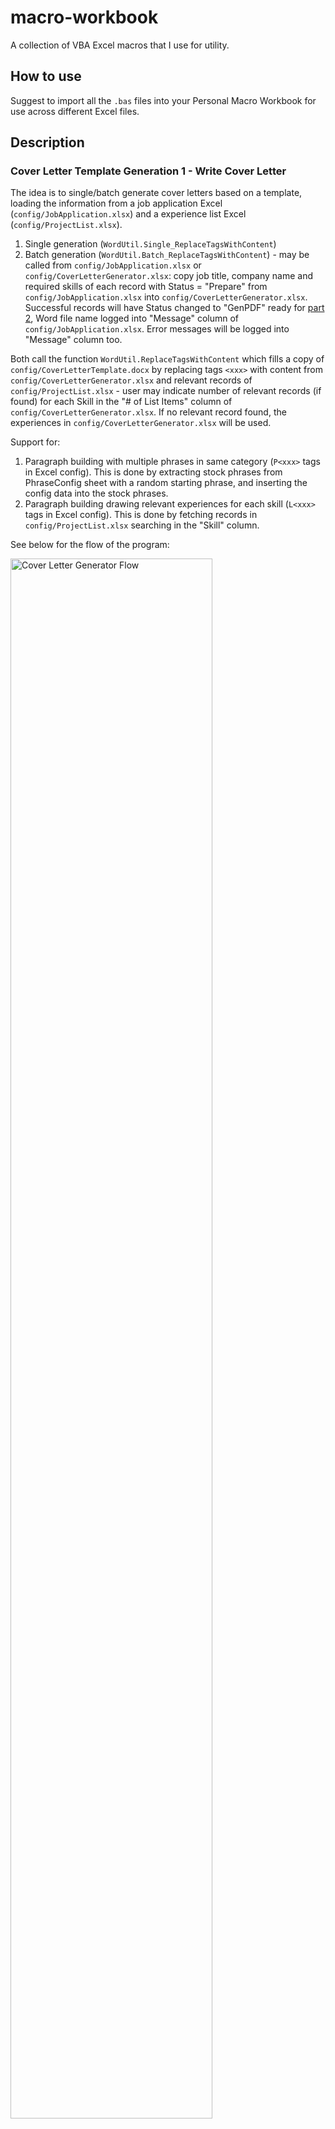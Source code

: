 # macro-workbook
A collection of VBA Excel macros that I use for utility.

## How to use
Suggest to import all the ```.bas``` files into your Personal Macro Workbook for use across different Excel files.

## Description
### Cover Letter Template Generation 1 - Write Cover Letter
The idea is to single/batch generate cover letters based on a template, loading the information from a job application Excel (```config/JobApplication.xlsx```) and a experience list Excel (```config/ProjectList.xlsx```).

1. Single generation (```WordUtil.Single_ReplaceTagsWithContent```)
2. Batch generation (```WordUtil.Batch_ReplaceTagsWithContent```) - may be called from ```config/JobApplication.xlsx``` or ```config/CoverLetterGenerator.xlsx```: copy job title, company name and required skills of each record with Status = "Prepare" from ```config/JobApplication.xlsx``` into ```config/CoverLetterGenerator.xlsx```. Successful records will have Status changed to "GenPDF" ready for [part 2](#cover-letter-template-generation-2---export-to-pdf), Word file name logged into "Message" column of ```config/JobApplication.xlsx```. Error messages will be logged into "Message" column too.

Both call the function ```WordUtil.ReplaceTagsWithContent``` which fills a copy of ```config/CoverLetterTemplate.docx``` by replacing tags ```<xxx>``` with content from ```config/CoverLetterGenerator.xlsx``` and relevant records of ```config/ProjectList.xlsx``` - user may indicate number of relevant records (if found) for each Skill in the "# of List Items" column of ```config/CoverLetterGenerator.xlsx```. If no relevant record found, the experiences in ```config/CoverLetterGenerator.xlsx``` will be used.

Support for:
1. Paragraph building with multiple phrases in same category (```P<xxx>``` tags in Excel config). This is done by extracting stock phrases from PhraseConfig sheet with a random starting phrase, and inserting the config data into the stock phrases.
2. Paragraph building drawing relevant experiences for each skill (```L<xxx>``` tags in Excel config). This is done by fetching records in ```config/ProjectList.xlsx``` searching in the "Skill" column.

See below for the flow of the program:

<img src="https://github.com/adrielyeung/macro-workbook/blob/main/img/CoverLetterGenerator_Flow.png" alt="Cover Letter Generator Flow" width="80%" height="80%">

### Cover Letter Template Generation 2 - Export to PDF
After reviewing the macro-generated letter in part 1, batch generate PDF by calling ```PDFUtil.Batch_ExportWordAsPDF```. This looks for all records with status = "GenPDF" and export those Word documents into PDF. After success, will have Status changed to "Done", else error message will be logged into "Generation Message" column.

Steps:

1. Template

<img src="https://github.com/adrielyeung/macro-workbook/blob/main/img/CoverLetterGenerator_Step1.png" alt="Cover Letter Generator Step 1" width="50%" height="50%">

2. Word document

<img src="https://github.com/adrielyeung/macro-workbook/blob/main/img/CoverLetterGenerator_Step2.png" alt="Cover Letter Generator Step 2" width="50%" height="50%">

3. PDF document

<img src="https://github.com/adrielyeung/macro-workbook/blob/main/img/CoverLetterGenerator_Step3.png" alt="Cover Letter Generator Step 3" width="50%" height="50%">

## ```FindKeyword.bas```
This is a macro used to search for a number of keywords in the config file (with comma-separated keyword values).

For each row, the found keyword(s) in search range will be put into the first empty column (Result Column), as a comma-separated list.

A relevancy score is calculated and placed into the second empty column. The results are sorted according to descending relevancy.

Inputs (via InputBox / MsgBox):
1. Config file path
2. Search Range (e.g. "A1:B2" Range in Excel)
3. Whether to use equal scoring for each keyword, or weighted scoring (weights will be added in descending order of each word in the config file). The final score would be used to sort the results.

All 3 inputs are compulsory.

## ```ExcelUtil.bas```
This file contains macros which operate in Excel files.

### 1. FillExcelForm
Fills highlighted cells in an Excel form, searching within a specified area for yellow colour (currently set at value of 13431551).

Before:

<img src="https://github.com/adrielyeung/macro-workbook/blob/main/img/FillExcelForm_Before.png" alt="FillExcelForm_Before" width="50%" height="50%">

After:

<img src="https://github.com/adrielyeung/macro-workbook/blob/main/img/FillExcelForm_After.png" alt="FillExcelForm_After" width="50%" height="50%">

### 2. CopyDataToSheet
Copy the data from "From" named area to "To" named area and set up Status in "PrepareStatus" named area as "Prepare" for newly copied rows.

### 3. CopyColumnToNext
Copy the content of rightmost filled white-coloured column to the next, increasing the header by 1 if it is a number / date.

Option to select:
1. Number of times to copy
2. If copy > 1 times, copy header only except last time (Useful for skipping through a few days, e.g. weekend / leave days)

Before:

<img src="https://github.com/adrielyeung/macro-workbook/blob/main/img/CopyColumnToNext_Before.png" alt="CopyColumnToNext_Before" width="50%" height="50%">

After:

- Case 1: Copy 1 time
  
  Prompt:
  
  Type 1 to copy 1 time
  
  <img src="https://github.com/adrielyeung/macro-workbook/blob/main/img/CopyColumnToNext_Case1.png" alt="CopyColumnToNext_Case1" width="50%" height="50%">
  
  After:
  
  <img src="https://github.com/adrielyeung/macro-workbook/blob/main/img/CopyColumnToNext_Case1_After.png" alt="CopyColumnToNext_Case1_After" width="50%" height="50%">
  
- Case 2: Copy 3 times, skipping except the last time (e.g. skip through the weekend)
  
  Prompt:
  
  Type 3 to copy 3 times
  
  <img src="https://github.com/adrielyeung/macro-workbook/blob/main/img/CopyColumnToNext_Case2_1.png" alt="CopyColumnToNext_Case2_1" width="50%" height="50%">
  
  Select "Yes" to set up the header (date) only
  
  <img src="https://github.com/adrielyeung/macro-workbook/blob/main/img/CopyColumnToNext_Case2_2.png" alt="CopyColumnToNext_Case2_2" width="50%" height="50%">
  
  After:
  
  <img src="https://github.com/adrielyeung/macro-workbook/blob/main/img/CopyColumnToNext_Case2_After.png" alt="CopyColumnToNext_Case2_After" width="50%" height="50%">

### 4. MergeEmptyVertical
This is a macro used to merge empty cells in each column in a selected range with the nearest non-empty cell above.

Additionally, can output the number of rows merged for each non-empty cell to a specified column (requires the non-empty cell to be on same row, as in column "D" in below screenshot).

Before:

<img src="https://github.com/adrielyeung/macro-workbook/blob/main/img/MergeEmptyVertical_before.png" alt="MergeEmptyVertical_before" width="50%" height="50%">

After:

<img src="https://github.com/adrielyeung/macro-workbook/blob/main/img/MergeEmptyVertical_after.png" alt="MergeEmptyVertical_after" width="50%" height="50%">

## ```WordUtil.bas```
This file contains Excel macros whose output is in Word files.

### 1. CreateWordDoc
Creates a Word document.

### 2. Batch_, Single_ and ReplaceTagsWithContent Function
Part of the [Cover Letter Generator project](#cover-letter-template-generation-1---write-cover-letter).

## ```PDFUtil.bas```
This file contains Excel macros whose output is in PDF files.

### 1. Batch_, Single_ and ExportWordAsPDF Function
Part of the [Cover Letter Generator project](#cover-letter-template-generation-1---write-cover-letter).

### 2. GenPDF Function
Export the ActiveSheet of ActiveWorkbook as PDF, allowing for addition of suffix to the end of file name (e.g. name / date).

## ```EmailUtil.bas```
This file contains Excel macros whose output is an email in Outlook.

### 1. GenPDFAndEmail
Export the ActiveSheet of ActiveWorkbook as PDF, then attach to an Outlook email with parameters (To, Cc, Subject, Body, Attachments), display to user for review and send.

### 2. LeaveEmail_Dates
Create Outlook email to alert the team of your leave plan between FromDate and ToDate, reading From Date and To Date from Excel config (```config/LeaveEmail.xlsx```).

<img src="https://github.com/adrielyeung/macro-workbook/blob/main/img/LeaveEmail.png" alt="LeaveEmail" width="50%" height="50%">

### 3. LeaveEmail_LeaveLog
Create Outlook email to alert the team of next available period of leave within a month based on a Team Leave Plan Excel (example ```config/LeavePlan.xlsx```), where each column represent a day and each row represent a teammate.

<img src="https://github.com/adrielyeung/macro-workbook/blob/main/img/LeavePlan.png" alt="LeavePlan" width="50%" height="50%">

## ```HyperlinkUtil.bas```
This file contains Excel macros whose output are hyperlinks between Excel columns / sheets.

For example, we would start with a "content page" sheet, like below.

<img src="https://github.com/adrielyeung/macro-workbook/blob/main/img/HyperlinkUtil_before.png" alt="HyperlinkUtil_before" width="50%" height="50%">

### 1. AddHyperlinkToColumn
Add a hyperlink to a specific column in same sheet. This is particularly useful navigating within a sheet with many columns.

In this example, we add a hyperlink from column B to column D for each record (row).

### 2. NavigationHyperlink
Create a child sheet and adds a hyperlink to / from the child sheet's cell A1.

In this example, we add a hyperlink from column C to a child sheet for each record (row).

### 3. UpdateHyperlink
Update the column linked for hyperlink back to content page from the child sheet. Used when the columns in the content sheet are changed.

After running #1 and #2 above, the results are as below.

<img src="https://github.com/adrielyeung/macro-workbook/blob/main/img/HyperlinkUtil_after_content.png" alt="HyperlinkUtil_before" width="50%" height="50%">

<img src="https://github.com/adrielyeung/macro-workbook/blob/main/img/HyperlinkUtil_after_child.png" alt="HyperlinkUtil_before" width="50%" height="50%">

## Future developments
Feel free to suggest!
